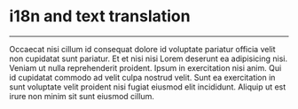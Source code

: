 # i18n and text translation
---

Occaecat nisi cillum id consequat dolore id voluptate pariatur officia velit non cupidatat sunt pariatur. Et et nisi nisi Lorem deserunt ea adipisicing nisi. Veniam ut nulla reprehenderit proident. Ipsum in exercitation nisi anim. Qui id cupidatat commodo ad velit culpa nostrud velit. Sunt ea exercitation in sunt voluptate velit proident nisi fugiat eiusmod elit incididunt. Aliquip ut est irure non minim sit sunt eiusmod cillum.
